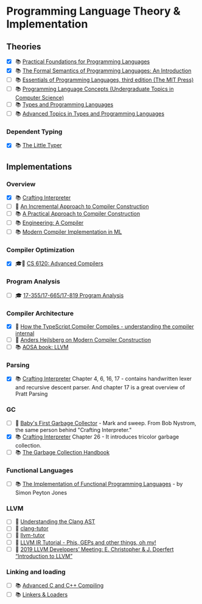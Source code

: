 # Programming Language Theory & Implementation
## Theories
- [x] 📚 [Practical Foundations for Programming Languages](http://www.cs.cmu.edu/~rwh/pfpl/)
- [x] 📚 [The Formal Semantics of Programming Languages: An Introduction](https://www.cin.ufpe.br/~if721/intranet/TheFormalSemanticsofProgrammingLanguages.pdf)
- [ ] 📚 [Essentials of Programming Languages, third edition (The MIT Press)](https://www.amazon.com/Essentials-Programming-Languages-MIT-Press/dp/0262062798)
- [ ] 📚 [Programming Language Concepts (Undergraduate Topics in Computer Science)](https://www.amazon.com/Programming-Language-Concepts-Undergraduate-Computer/dp/1447141555)
- [ ] 📚 [Types and Programming Languages](https://mitpress.mit.edu/books/types-and-programming-languages)
- [ ] 📚 [Advanced Topics in Types and Programming Languages](https://www.cis.upenn.edu/~bcpierce/attapl/)

### Dependent Typing
- [x] 📚 [The Little Typer](https://mitpress.mit.edu/books/little-typer)

## Implementations

### Overview
- [x] 📚 [Crafting Interpreter](http://www.craftinginterpreters.com/)
- [ ] 📄 [An Incremental Approach to Compiler Construction](http://scheme2006.cs.uchicago.edu/11-ghuloum.pdf)
- [ ] 📚 [A Practical Approach to Compiler Construction](https://www.amazon.com/Practical-Approach-Compiler-Construction-Undergraduate/dp/3319527878)
- [ ] 📚 [Engineering: A Compiler](https://www.amazon.com/Engineering-Compiler-Keith-Cooper/dp/012088478X)
- [ ] 📚 [Modern Compiler Implementation in ML](https://www.amazon.com/Modern-Compiler-Implement-Andrew-Appel/dp/0521607647)

### Compiler Optimization
- [x] 🎓🎥 [CS 6120: Advanced Compilers](https://www.cs.cornell.edu/courses/cs6120/2020fa/self-guided/)

### Program Analysis
- [ ] 🎓 [17-355/17-665/17-819 Program Analysis](http://www.cs.cmu.edu/~aldrich/courses/17-355-19sp/)

### Compiler Architecture
- [x] 🎥 [How the TypeScript Compiler Compiles - understanding the compiler internal](https://www.cs.cornell.edu/courses/cs6120/2020fa/self-guided/)
- [ ] 🎥 [Anders Hejlsberg on Modern Compiler Construction](https://channel9.msdn.com/Blogs/Seth-Juarez/Anders-Hejlsberg-on-Modern-Compiler-Construction)
- [ ] 📚 [AOSA book: LLVM](https://aosabook.org/en/llvm.html)

### Parsing
- [x] 📚 [Crafting Interpreter](http://www.craftinginterpreters.com/) Chapter 4, 6, 16, 17 - 
contains handwritten lexer and recursive descent parser. And chapter 17 is a great overview of Pratt Parsing

### GC
- [ ] 🔗 [Baby's First Garbage Collector](https://journal.stuffwithstuff.com/2013/12/08/babys-first-garbage-collector/) - Mark and sweep. From Bob Nystrom, the same person behind "Crafting Interpreter."
- [x] 📚 [Crafting Interpreter](http://www.craftinginterpreters.com/) Chapter 26 - It introduces tricolor garbage collection.
- [ ] 📚 [The Garbage Collection Handbook](https://gchandbook.org/)

### Functional Languages
- [ ] 📚 [The Implementation of Functional Programming Languages](https://www.microsoft.com/en-us/research/wp-content/uploads/1987/01/slpj-book-1987-small.pdf) - by Simon Peyton Jones

### LLVM
- [ ] 🔗 [Understanding the Clang AST](https://lowlevelbits.org/how-to-learn-compilers-llvm-edition/)
- [ ] 🔗 [clang-tutor](https://github.com/banach-space/clang-tutor/)
- [ ] 🔗 [llvm-tutor](https://github.com/banach-space/llvm-tutor)
- [ ] 🎥 [LLVM IR Tutorial - Phis, GEPs and other things, oh my!](https://www.youtube.com/watch?v=m8G_S5LwlTo)
- [ ] 🎥 [2019 LLVM Developers’ Meeting: E. Christopher & J. Doerfert “Introduction to LLVM”](https://www.youtube.com/watch?v=J5xExRGaIIY)

###  Linking and loading
- [ ] 📚 [Advanced C and C++ Compiling](https://www.amazon.com/Advanced-C-Compiling-Milan-Stevanovic/dp/1430266678)
- [ ] 📚 [Linkers & Loaders](https://www.amazon.com/dp/1558604960)
